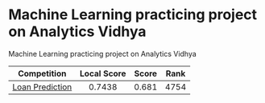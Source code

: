 # Machine Learning practicing project on Analytics Vidhya

Machine Learning practicing project on Analytics Vidhya

|                                              Competition                                              | Local Score | Score | Rank |
| :---------------------------------------------------------------------------------------------------: | :---------: | :---: | ---- |
| [Loan Prediction](https://datahack.analyticsvidhya.com/contest/practice-problem-loan-prediction-iii/) |    0.7438   | 0.681 | 4754 |
